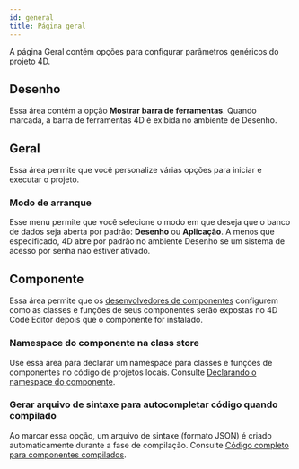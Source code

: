 ```yaml
---
id: general
title: Página geral
---
```


A página Geral contém opções para configurar parâmetros genéricos do projeto 4D.

## Desenho

Essa área contém a opção **Mostrar barra de ferramentas**. Quando marcada, a barra de ferramentas 4D é exibida no ambiente de Desenho.

## Geral

Essa área permite que você personalize várias opções para iniciar e executar o projeto.

### Modo de arranque

Esse menu permite que você selecione o modo em que deseja que o banco de dados seja aberta por padrão: **Desenho** ou **Aplicação**. A menos que especificado, 4D abre por padrão no ambiente Desenho se um sistema de acesso por senha não estiver ativado.


## Componente

Essa área permite que os [desenvolvedores de componentes](../Extensions/develop-components.md) configurem como as classes e funções de seus componentes serão expostas no 4D Code Editor depois que o componente for instalado.

### Namespace do componente na class store

Use essa área para declarar um namespace para classes e funções de componentes no código de projetos locais. Consulte [Declarando o namespace do componente](../Extensions/develop-components.md#declaring-the-component-namespace).

### Gerar arquivo de sintaxe para autocompletar código quando compilado

Ao marcar essa opção, um arquivo de sintaxe (formato JSON) é criado automaticamente durante a fase de compilação. Consulte [Código completo para componentes compilados](../Extensions/develop-components.md#code-completion-for-compiled-components). 
